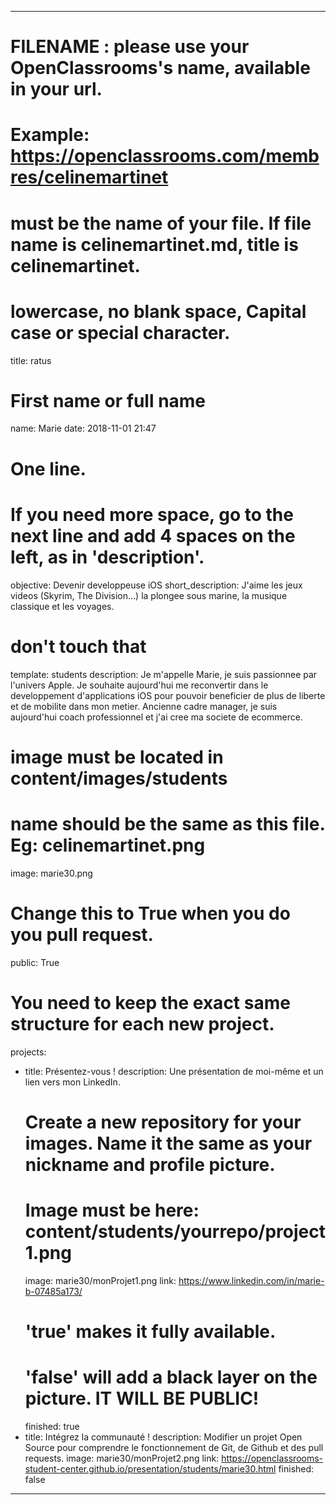 ---

# FILENAME : please use your OpenClassrooms's name, available in your url.
# Example: https://openclassrooms.com/membres/celinemartinet
# must be the name of your file. If file name is celinemartinet.md, title is celinemartinet.
# lowercase, no blank space, Capital case or special character.
title: ratus

# First name or full name
name: Marie
date: 2018-11-01 21:47

# One line.
# If you need more space, go to the next line and add 4 spaces on the left, as in 'description'.
objective: Devenir developpeuse iOS
short_description: J'aime les jeux videos (Skyrim, The Division...) la plongee sous marine, la musique classique et les voyages.

# don't touch that
template: students
description:
    Je m'appelle Marie, je suis passionnee par l'univers Apple.
    Je souhaite aujourd'hui me reconvertir dans le developpement d'applications iOS
    pour pouvoir beneficier de plus de liberte et de mobilite dans mon metier.
    Ancienne cadre manager, je suis aujourd'hui coach professionnel et j'ai cree ma societe de ecommerce.
    
# image must be located in content/images/students
# name should be the same as this file. Eg: celinemartinet.png
image: marie30.png

# Change this to True when you do you pull request.
public: True

# You need to keep the exact same structure for each new project.
projects:
  - title: Présentez-vous !
    description: Une présentation de moi-même et un lien vers mon LinkedIn.
    # Create a new repository for your images. Name it the same as your nickname and profile picture.
    # Image must be here: content/students/yourrepo/project1.png
    image: marie30/monProjet1.png
    link: https://www.linkedin.com/in/marie-b-07485a173/
    # 'true' makes it fully available.
    # 'false' will add a black layer on the picture. IT WILL BE PUBLIC!
    finished: true
  - title: Intégrez la communauté !
    description: Modifier un projet Open Source pour comprendre le fonctionnement de Git, de Github et des pull requests. 
    image: marie30/monProjet2.png
    link: https://openclassrooms-student-center.github.io/presentation/students/marie30.html
    finished: false
  
---